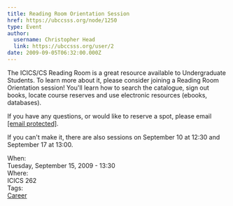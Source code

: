 ```yaml
---
title: Reading Room Orientation Session 
href: https://ubccsss.org/node/1250
type: Event
author:
  username: Christopher Head
  link: https://ubccsss.org/user/2
date: 2009-09-05T06:32:00.000Z
---
```


<div class="field field-name-body field-type-text-with-summary field-label-hidden"><div class="field-items"><div class="field-item even"><p>The ICICS/CS Reading Room is a great resource available to Undergraduate Students. To learn more about it, please consider joining a Reading Room Orientation session! You&apos;ll learn how to search the catalogue, sign out books, locate course reserves and use electronic resources (ebooks, databases).</p>
<p>If you have any questions, or would like to reserve a spot, please email <a href="/cdn-cgi/l/email-protection#3240565c55405d5d5f7251411c4750511c5153"><span class="__cf_email__" data-cfemail="3d4f59535a4f5252507d5e4e13485f5e135e5c">[email&#xA0;protected]</span></a>.</p>
<p>If you can&apos;t make it, there are also sessions on September 10 at 12:30 and September 17 at 13:00.</p>
</div></div></div><div class="field field-name-field-dates field-type-datetime field-label-above"><div class="field-label">When:&#xA0;</div><div class="field-items"><div class="field-item even"><span class="date-display-single">Tuesday, September 15, 2009 - 13:30</span></div></div></div><div class="field field-name-field-location field-type-text field-label-above"><div class="field-label">Where:&#xA0;</div><div class="field-items"><div class="field-item even">ICICS 262</div></div></div>    <footer>
    <div class="field field-name-field-tags field-type-taxonomy-term-reference field-label-above"><div class="field-label">Tags:&#xA0;</div><div class="field-items"><div class="field-item even"><a href="/career">Career</a></div></div></div>      </footer>